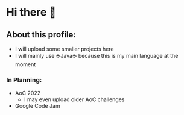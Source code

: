 # Hi there 👋

## About this profile: 
- I will upload some smaller projects here
- I will mainly use ☕Java☕ because this is my main language at the moment

### In Planning: 
* AoC 2022 
  * I may even upload older AoC challenges
* Google Code Jam

